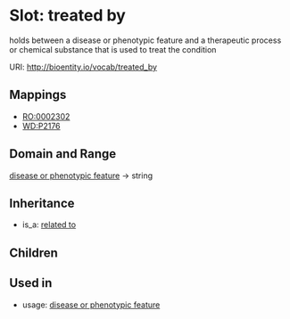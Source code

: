 # Slot: treated by


holds between a disease or phenotypic feature and a therapeutic process or chemical substance that is used to treat the condition

URI: http://bioentity.io/vocab/treated_by
## Mappings

 * [RO:0002302](http://purl.obolibrary.org/obo/RO_0002302)
 * [WD:P2176](http://purl.obolibrary.org/obo/WD_P2176)
## Domain and Range

[disease or phenotypic feature](DiseaseOrPhenotypicFeature.md) -> string
## Inheritance

 *  is_a: [related to](related_to.md)
## Children

## Used in

 *  usage: [disease or phenotypic feature](DiseaseOrPhenotypicFeature.md)
